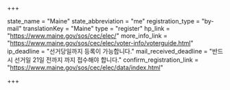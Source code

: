 +++

state_name = "Maine"
state_abbreviation = "me"
registration_type = "by-mail"
translationKey = "Maine"
type = "register"
hp_link = "https://www.maine.gov/sos/cec/elec/"
more_info_link = "https://www.maine.gov/sos/cec/elec/voter-info/voterguide.html"
ip_deadline = "선거당일까지 등록이 가능합니다."
mail_received_deadline = "반드시 선거일 21일 전까지 까지 접수해야 합니다."
confirm_registration_link = "https://www.maine.gov/sos/cec/elec/data/index.html"

+++